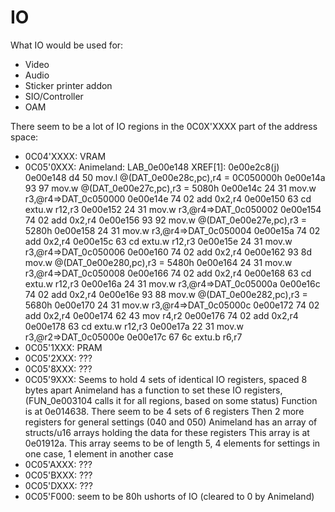 # IO

What IO would be used for:
 - Video
 - Audio
 - Sticker printer addon
 - SIO/Controller
 - OAM

There seem to be a lot of IO regions in the 0C0X'XXXX part of the address space:
 - 0C04'XXXX: VRAM
 - 0C05'0XXX: Animeland:
                                 LAB_0e00e148                                    XREF[1]:     0e00e2c8(j)  
            0e00e148 d4 50           mov.l      @(DAT_0e00e28c,pc),r4                            = 0C050000h
            0e00e14a 93 97           mov.w      @(DAT_0e00e27c,pc),r3                            = 5080h
            0e00e14c 24 31           mov.w      r3,@r4=>DAT_0c050000
            0e00e14e 74 02           add        0x2,r4
            0e00e150 63 cd           extu.w     r12,r3
            0e00e152 24 31           mov.w      r3,@r4=>DAT_0c050002
            0e00e154 74 02           add        0x2,r4
            0e00e156 93 92           mov.w      @(DAT_0e00e27e,pc),r3                            = 5280h
            0e00e158 24 31           mov.w      r3,@r4=>DAT_0c050004
            0e00e15a 74 02           add        0x2,r4
            0e00e15c 63 cd           extu.w     r12,r3
            0e00e15e 24 31           mov.w      r3,@r4=>DAT_0c050006
            0e00e160 74 02           add        0x2,r4
            0e00e162 93 8d           mov.w      @(DAT_0e00e280,pc),r3                            = 5480h
            0e00e164 24 31           mov.w      r3,@r4=>DAT_0c050008
            0e00e166 74 02           add        0x2,r4
            0e00e168 63 cd           extu.w     r12,r3
            0e00e16a 24 31           mov.w      r3,@r4=>DAT_0c05000a
            0e00e16c 74 02           add        0x2,r4
            0e00e16e 93 88           mov.w      @(DAT_0e00e282,pc),r3                            = 5680h
            0e00e170 24 31           mov.w      r3,@r4=>DAT_0c05000c
            0e00e172 74 02           add        0x2,r4
            0e00e174 62 43           mov        r4,r2
            0e00e176 74 02           add        0x2,r4
            0e00e178 63 cd           extu.w     r12,r3
            0e00e17a 22 31           mov.w      r3,@r2=>DAT_0c05000e
            0e00e17c 67 6c           extu.b     r6,r7
 - 0C05'1XXX: PRAM
 - 0C05'2XXX: ???
 - 0C05'8XXX: ???
 - 0C05'9XXX: Seems to hold 4 sets of identical IO registers, spaced 8 bytes apart
              Animeland has a function to set these IO registers, (FUN_0e003104 calls it for all regions, based on some status)
              Function is at 0e014638. There seem to be 4 sets of 6 registers
              Then 2 more registers for general settings (040 and 050)
              Animeland has an array of structs/u16 arrays holding the data for these registers
              This array is at 0e01912a.
              This array seems to be of length 5, 4 elements for settings in one case,
              1 element in another case
 - 0C05'AXXX: ???
 - 0C05'BXXX: ???
 - 0C05'DXXX: ???
 - 0C05'F000: seem to be 80h ushorts of IO (cleared to 0 by Animeland)